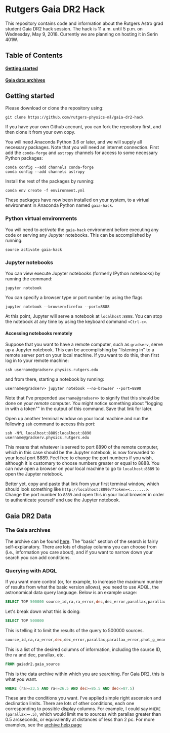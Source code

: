 # Rutgers Gaia DR2 Hack
This repository contains code and information about the Rutgers Astro
grad student Gaia DR2 hack session. The hack is 11 a.m. until 5 p.m.
on Wednesday, May 9, 2018. Currently we are planning on hosting it
in Serin 401W.


## Table of Contents
#### [Getting started](#getting-started)
#### [Gaia data archives](#gaia-dr2-data)

## Getting started
Please download or clone the repository using:

    git clone https://github.com/rutgers-physics-ml/gaia-dr2-hack

If you have your own Github account, you can fork the repository 
first, and then clone it from your own copy.

You will need Anaconda Python 3.6 or later, and we will supply all
necessary packages. Note that you will need an internet connection.
First add the `conda-forge` and `astropy` channels for access to some 
necessary Python packages:

    conda config --add channels conda-forge
    conda config --add channels astropy

Install the rest of the packages by running:

    conda env create -f environment.yml

These packages have now been installed on your system, to a virtual
environment in Anaconda Python named `gaia-hack`.

### Python virtual environments
You will need to *activate* the `gaia-hack` environment before executing 
any code or serving any Jupyter notebooks. This can be accomplished by 
running:

    source activate gaia-hack

### Jupyter notebooks
You can view execute Jupyter notebooks (formerly IPython notebooks) by 
running the command:

    jupyter notebook

You can specify a browser type or port number by using the flags
        
    jupyter notebook --browser=firefox --port=8888

At this point, Jupyter will serve a notebook at `localhost:8888`. You can 
stop the notebook at any time by using the keyboard command `<Ctrl-c>`.

#### Accessing notebooks remotely
Suppose that you want to have a remote computer, such as `gradserv`, serve
up a Jupyter notebook. This can be accomplishing by "listening in" to a 
remote server port on your local machine. If you want to do this, then
first log in to your remote machine:

    ssh username@gradserv.physics.rutgers.edu

and from there, starting a notebook by running:

    username@gradserv> jupyter notebook --no-browser --port=8890

Note that I've prepended `username@gradserv>` to signify that this should be
done on your *remote* computer. You might notice something about "logging in
with a token"" in the output of this command. Save that link for later.

Open up another terminal window on your local machine and run the following 
`ssh` command to access this port:

    ssh -NfL localhost:8889:localhost:8890 username@gradserv.physics.rutgers.edu

This means that whatever is served to port 8890 of the remote computer,
which in this case should be the Jupyter notebook, is now forwarded to your
local port 8889. Feel free to change the port numbers if you wish, although
it is customary to choose numbers greater or equal to 8888. You can now
open a browser on your local machine to go to `localhost:8889` to open the
Jupyter notebook.

Better yet, copy and paste that link from your first terminal window, which
should look something like `http://localhost:8890/?token=<.......>`. Change
the port number to `8889` and open this in your local browser in order to
authenticate yourself and use the Jupyter notebook.


## Gaia DR2 Data

### The Gaia archives
The archive can be found [here](https://gea.esac.esa.int/archive/). The "basic" 
section of the search is fairly self-explanatory. There are lots of display 
columns you can choose from (i.e., information you care about), and if you want 
to narrow down your search you can add conditions.

### Querying with ADQL
If you want more control (or, for example, to increase the maximum number of 
results from what the basic version allows), you need to use ADQL, the 
astronomical data query language. Below is an example usage:

```SQL
SELECT TOP 500000 source_id,ra,ra_error,dec,dec_error,parallax,parallax_error,phot_g_mean_mag,bp_rp,radial_velocity,radial_velocity_error,phot_variable_flag,teff_val,a_g_val FROM gaiadr2.gaia_source  WHERE (ra>=23.5 AND ra<=26.5 AND dec>=85.5 AND dec<=87.5)
```

Let's break down what this is doing:

```SQL
SELECT TOP 500000
```

This is telling it to limit the results of the query to 500000 sources.

```SQL
source_id,ra,ra_error,dec,dec_error,parallax,parallax_error,phot_g_mean_mag,bp_rp,radial_velocity,radial_velocity_error,phot_variable_flag,teff_val,a_g_val
```

This is a list of the desired columns of information, including the source ID, 
the ra and dec, parallax, etc.

```SQL
FROM gaiadr2.gaia_source
```

This is the data archive within which you are searching. For Gaia DR2, this 
is what you want.

```SQL
WHERE (ra>=23.5 AND ra<=26.5 AND dec>=85.5 AND dec<=87.5)
```

These are the conditions you want. I've applied simple right ascension and 
declination limits. There are lots of other conditions, each one corresponding 
to possible display columns. For example, I could say `WHERE (parallax>=.5)`,
which would limit me to sources with parallax greater than 0.5 arcseconds, or 
equivalently at distances of less than 2 pc. For more examples, see 
the [archive help page](http://gea.esac.esa.int/archive-help/index.html)


